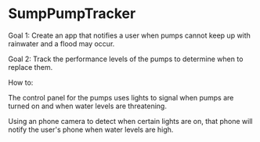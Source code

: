 # SumpPumpTracker

Goal 1: Create an app that notifies a user when pumps cannot keep up with rainwater and a flood may occur.

Goal 2: Track the performance levels of the pumps to determine when to replace them.

How to: 

The control panel for the pumps uses lights to signal when pumps are turned on and when water levels are threatening. 

Using an phone camera to detect when certain lights are on, that phone will notify the user's phone when water levels are high.

